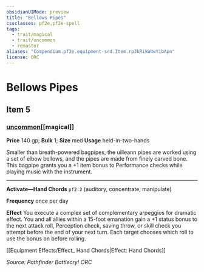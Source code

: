 ```yaml
---
obsidianUIMode: preview
title: "Bellows Pipes"
cssclasses: pf2e,pf2e-spell
tags:
  - trait/magical
  - trait/uncommon
  - remaster
aliases: "Compendium.pf2e.equipment-srd.Item.rpJkRikW4wYibApn"
license: ORC
---
```

# Bellows Pipes
## Item 5
### [uncommon](uncommon "Uncommon Rarity Trait")[[magical]]


**Price** 140 gp; 
**Bulk** 1; **Size** med
**Usage** held-in-two-hands

Smaller than breath-powered bagpipes, the uilleann pipes are worked using a set of elbow bellows, and the pipes are made from finely carved bone. This bagpipe grants you a +1 item bonus to Performance checks while playing music with the instrument.

* * *

**Activate—Hand Chords** `pf2:2` (auditory, concentrate, manipulate)

**Frequency** once per day

**Effect** You execute a complex set of complementary arpeggios for dramatic effect. You and all allies within a 15-foot emanation gain a +1 status bonus to the next attack roll, Perception check, saving throw, or skill check you attempt before the end of your next turn. Each target chooses which roll to use the bonus on before rolling.

[[Equipment Effects/Effect_ Hand Chords|Effect: Hand Chords]]

*Source: Pathfinder Battlecry!*
*ORC*